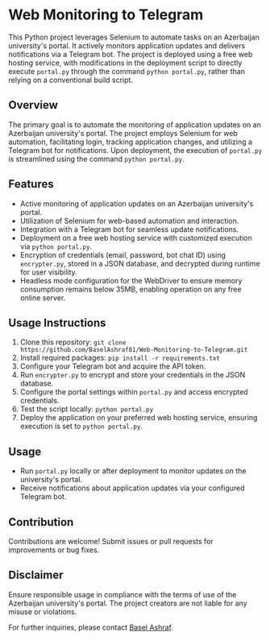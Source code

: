 # Web Monitoring to Telegram

This Python project leverages Selenium to automate tasks on an Azerbaijan university's portal. It actively monitors application updates and delivers notifications via a Telegram bot. The project is deployed using a free web hosting service, with modifications in the deployment script to directly execute `portal.py` through the command `python portal.py`, rather than relying on a conventional build script.

## Overview

The primary goal is to automate the monitoring of application updates on an Azerbaijan university's portal. The project employs Selenium for web automation, facilitating login, tracking application changes, and utilizing a Telegram bot for notifications. Upon deployment, the execution of `portal.py` is streamlined using the command `python portal.py`.

## Features

- Active monitoring of application updates on an Azerbaijan university's portal.
- Utilization of Selenium for web-based automation and interaction.
- Integration with a Telegram bot for seamless update notifications.
- Deployment on a free web hosting service with customized execution via `python portal.py`.
- Encryption of credentials (email, password, bot chat ID) using `encrypter.py`, stored in a JSON database, and decrypted during runtime for user visibility.
- Headless mode configuration for the WebDriver to ensure memory consumption remains below 35MB, enabling operation on any free online server.

## Usage Instructions

1. Clone this repository: `git clone https://github.com/BaselAshraf81/Web-Monitoring-to-Telegram.git`
2. Install required packages: `pip install -r requirements.txt`
3. Configure your Telegram bot and acquire the API token.
4. Run `encrypter.py` to encrypt and store your credentials in the JSON database.
5. Configure the portal settings within `portal.py` and access encrypted credentials.
6. Test the script locally: `python portal.py`
7. Deploy the application on your preferred web hosting service, ensuring execution is set to `python portal.py`.

## Usage

- Run `portal.py` locally or after deployment to monitor updates on the university's portal.
- Receive notifications about application updates via your configured Telegram bot.

## Contribution

Contributions are welcome! Submit issues or pull requests for improvements or bug fixes.

## Disclaimer

Ensure responsible usage in compliance with the terms of use of the Azerbaijan university's portal. The project creators are not liable for any misuse or violations.

For further inquiries, please contact [Basel Ashraf](https://www.linkedin.com/in/basel-askar-920248156/).
